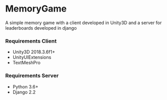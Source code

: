 # MemoryGame
A simple memory game with a client developed in Unity3D and a server for leaderboards developed in django

### Requirements Client
* Unity3D 2018.3.6f1+
* UnityUIExtensions
* TextMeshPro

### Requirements Server
* Python 3.6+
* Django 2.2

